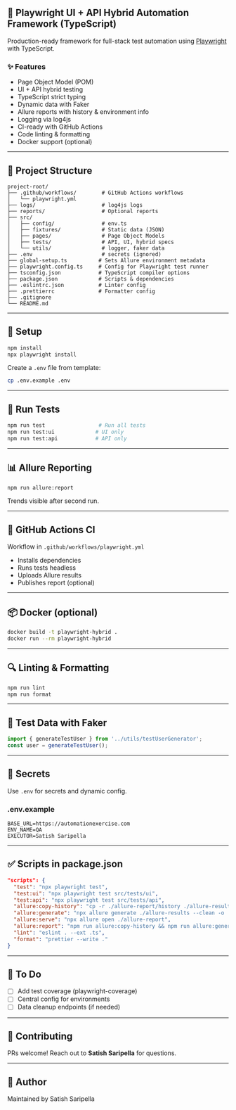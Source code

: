 ## 🚀 Playwright UI + API Hybrid Automation Framework (TypeScript)

Production-ready framework for full-stack test automation using [Playwright](https://playwright.dev/) with TypeScript.

### ✨ Features
- Page Object Model (POM)
- UI + API hybrid testing
- TypeScript strict typing
- Dynamic data with Faker
- Allure reports with history & environment info
- Logging via log4js
- CI-ready with GitHub Actions
- Code linting & formatting
- Docker support (optional)

---

## 📁 Project Structure
```
project-root/
├── .github/workflows/        # GitHub Actions workflows
│   └── playwright.yml
├── logs/                     # log4js logs
├── reports/                  # Optional reports
├── src/
│   ├── config/               # env.ts
│   ├── fixtures/             # Static data (JSON)
│   ├── pages/                # Page Object Models
│   ├── tests/                # API, UI, hybrid specs
│   └── utils/                # logger, faker data
├── .env                      # secrets (ignored)
├── global-setup.ts          # Sets Allure environment metadata
├── playwright.config.ts     # Config for Playwright test runner
├── tsconfig.json            # TypeScript compiler options
├── package.json             # Scripts & dependencies
├── .eslintrc.json           # Linter config
├── .prettierrc              # Formatter config
├── .gitignore
└── README.md
```

---

## 🧩 Setup
```bash
npm install
npx playwright install
```

Create a `.env` file from template:
```bash
cp .env.example .env
```

---

## 🧪 Run Tests
```bash
npm run test                 # Run all tests
npm run test:ui             # UI only
npm run test:api            # API only
```

---

## 📊 Allure Reporting
```bash
npm run allure:report
```
Trends visible after second run.

---

## 🤖 GitHub Actions CI
Workflow in `.github/workflows/playwright.yml`
- Installs dependencies
- Runs tests headless
- Uploads Allure results
- Publishes report (optional)

---

## 📦 Docker (optional)
```bash
docker build -t playwright-hybrid .
docker run --rm playwright-hybrid
```

---

## 🔍 Linting & Formatting
```bash
npm run lint
npm run format
```

---

## 🧪 Test Data with Faker
```ts
import { generateTestUser } from '../utils/testUserGenerator';
const user = generateTestUser();
```

---

## 🔐 Secrets
Use `.env` for secrets and dynamic config.

### .env.example
```
BASE_URL=https://automationexercise.com
ENV_NAME=QA
EXECUTOR=Satish Saripella
```

---

## ✅ Scripts in package.json
```json
"scripts": {
  "test": "npx playwright test",
  "test:ui": "npx playwright test src/tests/ui",
  "test:api": "npx playwright test src/tests/api",
  "allure:copy-history": "cp -r ./allure-report/history ./allure-results/history || echo 'no history found'",
  "allure:generate": "npx allure generate ./allure-results --clean -o ./allure-report",
  "allure:serve": "npx allure open ./allure-report",
  "allure:report": "npm run allure:copy-history && npm run allure:generate && npm run allure:serve",
  "lint": "eslint . --ext .ts",
  "format": "prettier --write ."
}
```

---

## 🧹 To Do
- [ ] Add test coverage (playwright-coverage)
- [ ] Central config for environments
- [ ] Data cleanup endpoints (if needed)

---

## 🤝 Contributing
PRs welcome! Reach out to **Satish Saripella** for questions.

---

## 🧠 Author
Maintained by Satish Saripella